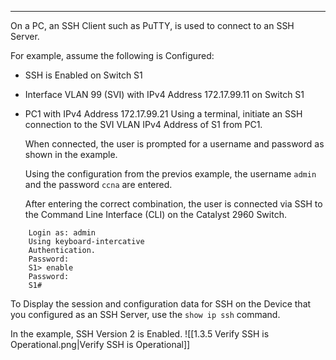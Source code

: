 
---
On a PC, an SSH Client such as PuTTY, is used to connect to an SSH Server.

For example, assume the following is Configured:
- SSH is Enabled on Switch S1
- Interface VLAN 99 (SVI) with IPv4 Address 172.17.99.11 on Switch S1
- PC1 with IPv4 Address 172.17.99.21
	Using a terminal, initiate an SSH connection to the SVI VLAN IPv4 Address of S1 from PC1.
	
	When connected, the user is prompted for a username and password as shown in the example.
	
	Using the configuration from the previos example, the username `admin` and the password `ccna` are entered.
	
	After entering the correct combination, the user is connected via SSH to the Command Line Interface (CLI) on the Catalyst 2960 Switch.
	
```
	Login as: admin
	Using keyboard-intercative
	Authentication.
	Password:
	S1> enable
	Password:
	S1#
```

To Display the session and configuration data for SSH on the Device that you configured as an SSH Server, use the `show ip ssh` command.

In the example, SSH Version 2 is Enabled.
 ![[1.3.5 Verify SSH is Operational.png|Verify SSH is Operational]]